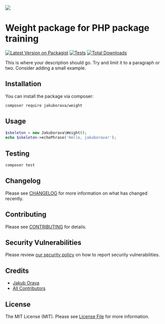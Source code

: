 
[<img src="https://github-ads.s3.eu-central-1.amazonaws.com/support-ukraine.svg?t=1" />](https://supportukrainenow.org)

# Weight package for PHP package training

[![Latest Version on Packagist](https://img.shields.io/packagist/v/jakuborava/weight.svg?style=flat-square)](https://packagist.org/packages/jakuborava/weight)
[![Tests](https://github.com/jakuborava/weight/actions/workflows/run-tests.yml/badge.svg?branch=main)](https://github.com/jakuborava/weight/actions/workflows/run-tests.yml)
[![Total Downloads](https://img.shields.io/packagist/dt/jakuborava/weight.svg?style=flat-square)](https://packagist.org/packages/jakuborava/weight)

This is where your description should go. Try and limit it to a paragraph or two. Consider adding a small example.

## Installation

You can install the package via composer:

```bash
composer require jakuborava/weight
```

## Usage

```php
$skeleton = new Jakuborava\Weight();
echo $skeleton->echoPhrase('Hello, jakuborava!');
```

## Testing

```bash
composer test
```

## Changelog

Please see [CHANGELOG](CHANGELOG.md) for more information on what has changed recently.

## Contributing

Please see [CONTRIBUTING](https://github.com/spatie/.github/blob/main/CONTRIBUTING.md) for details.

## Security Vulnerabilities

Please review [our security policy](../../security/policy) on how to report security vulnerabilities.

## Credits

- [Jakub Orava](https://github.com/jakuborava)
- [All Contributors](../../contributors)

## License

The MIT License (MIT). Please see [License File](LICENSE.md) for more information.

